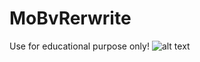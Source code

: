 # MoBvRerwrite

Use for educational purpose only!
![alt text](https://i0.wp.com/gesichtspunkte.de/wp-content/uploads/2015/08/Kaffee.am_.Morgen.gif?fit=400%2C299)
